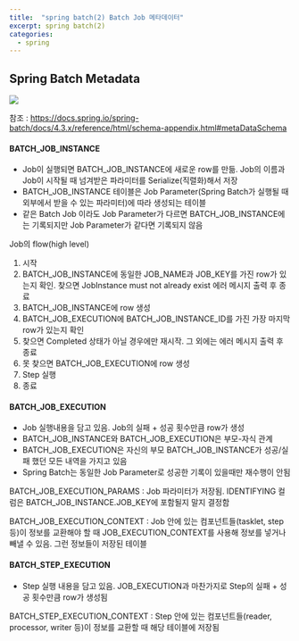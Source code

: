 ```yaml
---
title:  "spring batch(2) Batch Job 메타데이터"
excerpt: spring batch(2)
categories:
  - spring
---
```


## Spring Batch Metadata

<img src="https://cys779988.github.io/assets/img/springbatch-2.PNG">

참조 : https://docs.spring.io/spring-batch/docs/4.3.x/reference/html/schema-appendix.html#metaDataSchema

#### BATCH_JOB_INSTANCE
- Job이 실행되면 BATCH_JOB_INSTANCE에 새로운 row를 만듦. Job의 이름과 Job이 시작될 때 넘겨받은 파라미터를 Serialize(직렬화)해서 저장
- BATCH_JOB_INSTANCE 테이블은 Job Parameter(Spring Batch가 실행될 때 외부에서 받을 수 있는 파라미터)에 따라 생성되는 테이블
- 같은 Batch Job 이라도 Job Parameter가 다르면 BATCH_JOB_INSTANCE에는 기록되지만 Job Parameter가 같다면 기록되지 않음
  
Job의 flow(high level)
1. 시작
2. BATCH_JOB_INSTANCE에 동일한 JOB_NAME과 JOB_KEY를 가진 row가 있는지 확인. 찾으면 JobInstance must not already exist 에러 메시지 출력 후 종료
3. BATCH_JOB_INSTANCE에 row 생성
4. BATCH_JOB_EXECUTION에 BATCH_JOB_INSTANCE_ID를 가진 가장 마지막 row가 있는지 확인
5. 찾으면 Completed 상태가 아닐 경우에만 재시작. 그 외에는 에러 메시지 출력 후 종료
6. 못 찾으면 BATCH_JOB_EXECUTION에 row 생성
7. Step 실행
8. 종료



#### BATCH_JOB_EXECUTION
- Job 실행내용을 담고 있음. Job의 실패 + 성공 횟수만큼 row가 생성
- BATCH_JOB_INSTANCE와 BATCH_JOB_EXECUTION은 부모-자식 관계
- BATCH_JOB_EXECUTION은 자신의 부모 BATCH_JOB_INSTANCE가 성공/실패 했던 모든 내역을 가지고 있음
- Spring Batch는 동일한 Job Parameter로 성공한 기록이 있을때만 재수행이 안됨

  
BATCH_JOB_EXECUTION_PARAMS : Job 파라미터가 저장됨. IDENTIFYING 컬럼은 BATCH_JOB_INSTANCE.JOB_KEY에 포함될지 말지 결정함
  
BATCH_JOB_EXECUTION_CONTEXT : Job 안에 있는 컴포넌트들(tasklet, step 등)이 정보를 교환해야 할 때 JOB_EXECUTION_CONTEXT를 사용해 정보를 넣거나 빼낼 수 있음. 그런 정보들이 저장된 테이블

#### BATCH_STEP_EXECUTION
- Step 실행 내용을 담고 있음. JOB_EXECUTION과 마찬가지로 Step의 실패 + 성공 횟수만큼 row가 생성됨
  
BATCH_STEP_EXECUTION_CONTEXT : Step 안에 있는 컴포넌트들(reader, processor, writer 등)이 정보를 교환할 때 해당 테이블에 저장됨

